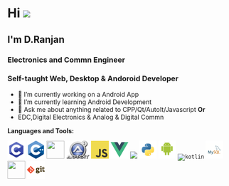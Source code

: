 # Hi <img src="https://media.giphy.com/media/hvRJCLFzcasrR4ia7z/giphy.gif" width="25px">
## I'm D.Ranjan
 ### Electronics and Commn Engineer
 ### Self-taught Web, Desktop & Andoroid Developer 

- 🔭 I’m currently working on a Android App
- 🌱 I’m currently learning Android Development
- 💬 Ask me about anything related to CPP/Qt/AutoIt/Javascript 
**Or**
- EDC,Digital Electronics & Analog & Digital Commn


**Languages and Tools:** 

<code><img height="40" src="icons/c.svg"></code>
<code><img height="40" src="https://raw.githubusercontent.com/github/explore/80688e429a7d4ef2fca1e82350fe8e3517d3494d/topics/cpp/cpp.png"></code>
<code><img height="40" width="40" src="https://www.vectorlogo.zone/logos/qtio/qtio-icon.svg"></code>
<code><img height="40" src="icons/autoit3.jpeg"></code>
<code><img height="40" src="https://raw.githubusercontent.com/github/explore/80688e429a7d4ef2fca1e82350fe8e3517d3494d/topics/javascript/javascript.png"></code>
<code><img height="40" src="https://raw.githubusercontent.com/github/explore/80688e429a7d4ef2fca1e82350fe8e3517d3494d/topics/vue/vue.png"></code>
<code><img height="40" src="https://www.vectorlogo.zone/logos/nodejs/nodejs-ar21.svg"></code>
<code><img height="40" src="https://raw.githubusercontent.com/github/explore/80688e429a7d4ef2fca1e82350fe8e3517d3494d/topics/python/python.png"></code>
<code><img height="40" src="https://raw.githubusercontent.com/devicons/devicon/master/icons/android/android-original-wordmark.svg" alt="android"/></code>
<code><img height="40" src="https://www.vectorlogo.zone/logos/kotlinlang/kotlinlang-icon.svg" alt="kotlin"/></code>
<code><img height="40" src="https://raw.githubusercontent.com/github/explore/80688e429a7d4ef2fca1e82350fe8e3517d3494d/topics/mysql/mysql.png"></code>
<code><img height="40" width="40" src="https://www.vectorlogo.zone/logos/sqlite/sqlite-ar21.svg"></code>
<code><img height="40" src="https://raw.githubusercontent.com/github/explore/80688e429a7d4ef2fca1e82350fe8e3517d3494d/topics/git/git.png"></code>